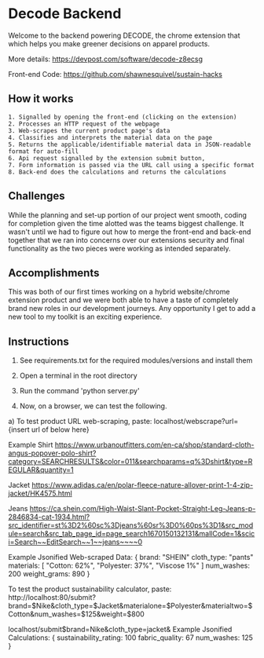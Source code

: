 # Decode Backend
Welcome to the backend powering DECODE, the chrome extension that which helps you make greener decisions on apparel products.

More details: https://devpost.com/software/decode-z8ecsg

Front-end Code: https://github.com/shawnesquivel/sustain-hacks


## How it works
    1. Signalled by opening the front-end (clicking on the extension)
    2. Processes an HTTP request of the webpage
    3. Web-scrapes the current product page's data
    4. Classifies and interprets the material data on the page
    5. Returns the applicable/identifiable material data in JSON-readable format for auto-fill
    6. Api request signalled by the extension submit button, 
    7. Form information is passed via the URL call using a specific format
    8. Back-end does the calculations and returns the calculations

## Challenges
While the planning and set-up portion of our project went smooth, coding for completion given the time alotted was the teams biggest challenge.
It wasn't until we had to figure out how to merge the front-end and back-end together that we ran into concerns over our extensions 
security and final functionality as the two pieces were working as intended separately.

## Accomplishments
This was both of our first times working on a hybrid website/chrome extension product and we were both able to have a taste of completely brand
new roles in our development journeys. Any opportunity I get to add a new tool to my toolkit is an exciting experience.

## Instructions
1. See requirements.txt for the required modules/versions and install them

2. Open a terminal in the root directory

3. Run the command 'python server.py'

4. Now, on a browser, we can test the following.

a)
To test product URL web-scraping, paste:
localhost/webscrape?url={insert url of below here}

Example Shirt
https://www.urbanoutfitters.com/en-ca/shop/standard-cloth-angus-popover-polo-shirt?category=SEARCHRESULTS&color=011&searchparams=q%3Dshirt&type=REGULAR&quantity=1

Jacket
https://www.adidas.ca/en/polar-fleece-nature-allover-print-1-4-zip-jacket/HK4575.html

Jeans
https://ca.shein.com/High-Waist-Slant-Pocket-Straight-Leg-Jeans-p-2846834-cat-1934.html?src_identifier=st%3D2%60sc%3Djeans%60sr%3D0%60ps%3D1&src_module=search&src_tab_page_id=page_search1670150132131&mallCode=1&scici=Search~~EditSearch~~1~~jeans~~~~0

Example Jsonified Web-scraped Data:
{
    brand: "SHEIN"
    cloth_type: "pants"
    materials: [
        "Cotton: 62%",
        "Polyester: 37%",
        "Viscose 1%"
    ]
    num_washes: 200
    weight_grams: 890
}

To test the product sustainability calculator, paste:
http://localhost:80/submit?brand=$Nike&cloth_type=$Jacket&materialone=$Polyester&materialtwo=$Cotton&num_washes=$125&weight=$800

localhost/submit$brand=Nike&cloth_type=jacket&
Example Jsonified Calculations:
{
    sustainability_rating: 100
    fabric_quality: 67
    num_washes: 125
}